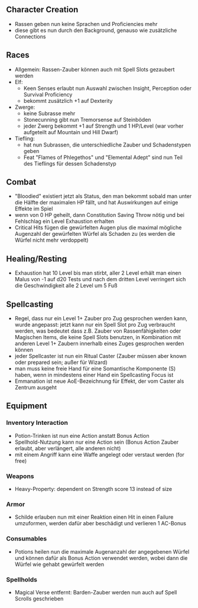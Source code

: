
## Character Creation
- Rassen geben nun keine Sprachen und Proficiencies mehr
- diese gibt es nun durch den Background, genauso wie zusätzliche Connections

## Races
- Allgemein: Rassen-Zauber können auch mit Spell Slots gezaubert werden
- Elf:
    - Keen Senses erlaubt nun Auswahl zwischen Insight, Perception oder Survival Proficiency
    - bekommt zusätzlich +1 auf Dexterity
- Zwerge:
    - keine Subrasse mehr
    - Stonecunning gibt nun Tremorsense auf Steinböden
    - jeder Zwerg bekommt +1 auf Strength und 1 HP/Level (war vorher aufgeteilt auf Mountain und Hill Dwarf)
- Tiefling:
    - hat nun Subrassen, die unterschiedliche Zauber und Schadenstypen geben
    - Feat "Flames of Phlegethos" und "Elemental Adept" sind nun Teil des Tieflings für dessen Schadenstyp


## Combat
- "Bloodied" existiert jetzt als Status, den man bekommt sobald man unter die Hälfte der maximalen HP fällt, und hat Auswirkungen auf einige Effekte im Spiel
- wenn von 0 HP geheilt, dann Constitution Saving Throw nötig und bei Fehlschlag ein Level Exhaustion erhalten
- Critical Hits fügen die gewürfelten Augen plus die maximal mögliche Augenzahl der gewürfelten Würfel als Schaden zu (es werden die Würfel nicht mehr verdoppelt)


## Healing/Resting
- Exhaustion hat 10 Level bis man stirbt, aller 2 Level erhält man einen Malus von -1 auf d20 Tests und nach dem dritten Level verringert sich die Geschwindigkeit alle 2 Level um 5 Fuß


## Spellcasting
- Regel, dass nur ein Level 1+ Zauber pro Zug gesprochen werden kann, wurde angepasst: jetzt kann nur ein Spell Slot pro Zug verbraucht werden, was bedeutet dass z.B. Zauber von Rassenfähigkeiten oder Magischen Items, die keine Spell Slots benutzen, in Kombination mit anderen Level 1+ Zaubern innerhalb eines Zuges gesprochen werden können
- jeder Spellcaster ist nun ein Ritual Caster (Zauber müssen aber known oder prepared sein; außer für Wizard)
- man muss keine freie Hand für eine Somantische Komponente (S) haben, wenn in mindestens einer Hand ein Spellcasting Focus ist
- Emmanation ist neue AoE-Bezeichnung für Effekt, der vom Caster als Zentrum ausgeht


## Equipment

### Inventory Interaction
- Potion-Trinken ist nun eine Action anstatt Bonus Action
- Spellhold-Nutzung kann nur eine Action sein (Bonus Action Zauber erlaubt, aber verlängert, alle anderen nicht)
- mit einem Angriff kann eine Waffe angelegt oder verstaut werden (for free)

### Weapons
- Heavy-Property: dependent on Strength score 13 instead of size

### Armor
- Schilde erlauben nun mit einer Reaktion einen Hit in einen Failure umzuformen, werden dafür aber beschädigt und verlieren 1 AC-Bonus

### Consumables
- Potions heilen nun die maximale Augenanzahl der angegebenen Würfel und können dafür als Bonus Action verwendet werden, wobei dann die Würfel wie gehabt gewürfelt werden

### Spellholds
- Magical Verse entfernt: Barden-Zauber werden nun auch auf Spell Scrolls geschrieben
